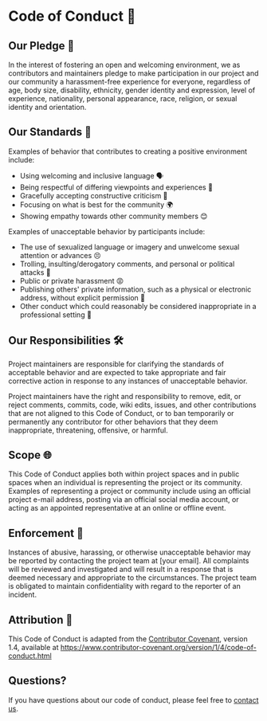 # Code of Conduct 📜

## Our Pledge 🤝

In the interest of fostering an open and welcoming environment, we as contributors and maintainers pledge to make participation in our project and our community a harassment-free experience for everyone, regardless of age, body size, disability, ethnicity, gender identity and expression, level of experience, nationality, personal appearance, race, religion, or sexual identity and orientation.

## Our Standards 🌟

Examples of behavior that contributes to creating a positive environment include:

- Using welcoming and inclusive language 🗣️
- Being respectful of differing viewpoints and experiences 🤔
- Gracefully accepting constructive criticism 🙏
- Focusing on what is best for the community 🌍
- Showing empathy towards other community members 😊

Examples of unacceptable behavior by participants include:

- The use of sexualized language or imagery and unwelcome sexual attention or advances 😣
- Trolling, insulting/derogatory comments, and personal or political attacks 🚫
- Public or private harassment 😡
- Publishing others' private information, such as a physical or electronic address, without explicit permission 📛
- Other conduct which could reasonably be considered inappropriate in a professional setting 💼

## Our Responsibilities 🛠️

Project maintainers are responsible for clarifying the standards of acceptable behavior and are expected to take appropriate and fair corrective action in response to any instances of unacceptable behavior.

Project maintainers have the right and responsibility to remove, edit, or reject comments, commits, code, wiki edits, issues, and other contributions that are not aligned to this Code of Conduct, or to ban temporarily or permanently any contributor for other behaviors that they deem inappropriate, threatening, offensive, or harmful.

## Scope 🌐

This Code of Conduct applies both within project spaces and in public spaces when an individual is representing the project or its community. Examples of representing a project or community include using an official project e-mail address, posting via an official social media account, or acting as an appointed representative at an online or offline event.

## Enforcement 🚨

Instances of abusive, harassing, or otherwise unacceptable behavior may be reported by contacting the project team at [your email]. All complaints will be reviewed and investigated and will result in a response that is deemed necessary and appropriate to the circumstances. The project team is obligated to maintain confidentiality with regard to the reporter of an incident.

## Attribution 📣

This Code of Conduct is adapted from the [Contributor Covenant](https://www.contributor-covenant.org/), version 1.4, available at https://www.contributor-covenant.org/version/1/4/code-of-conduct.html

## Questions?

If you have questions about our code of conduct, please feel free to [contact us](mailto:support@walnutai.dev).

